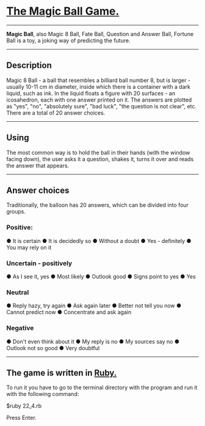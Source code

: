 # [The Magic Ball Game.](https://en.wikipedia.org/wiki/Magic_8_Ball)
____
**Magic Ball**, also Magic 8 Ball, Fate Ball, Question and Answer Ball, Fortune Ball is a toy, a joking way of predicting the future.
____
## Description
Magic 8 Ball - a ball that resembles a billiard ball number 8, but is larger - usually 10-11 cm in diameter, inside which there is a container with a dark liquid, such as ink. In the liquid floats a figure with 20 surfaces - an icosahedron, each with one answer printed on it.
The answers are plotted as "yes", "no", "absolutely sure", "bad luck", "the question is not clear", etc. There are a total of 20 answer choices.
____
## Using
The most common way is to hold the ball in their hands (with the window facing down), the user asks it a question, shakes it, turns it over and reads the answer that appears.
____
## Answer choices
Traditionally, the balloon has 20 answers, which can be divided into four groups.

### Positive:

● It is certain ● It is decidedly so ● Without a doubt ● Yes - definitely ● You may rely on it

### Uncertain - positively

● As I see it, yes ● Most likely ● Outlook good ● Signs point to yes ● Yes

### Neutral

● Reply hazy, try again ● Ask again later ● Better not tell you now ● Cannot predict now ● Concentrate and ask again

### Negative

● Don't even think about it ● My reply is no ● My sources say no ● Outlook not so good ● Very doubtful
____
## The game is written in [Ruby.](https://en.wikipedia.org/wiki/Ruby_(programming_language))
To run it you have to go to the terminal directory with the program and run it with the following command:

$ruby 22_4.rb

Press Enter.


